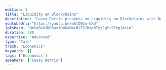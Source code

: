 ```yaml
---
edition: 1
title: "Liquidity on Blockchains"
description: "Casey Detrio presents on Liquidity on Blockchains with Batch Auctions and Smart Markets."
youtubeUrl: "https://youtu.be/mAtD0ba-hXU"
ipfsHash: "QmSqBv6JKDQuv1Qa5aM4rBST3JDzpBTyzJqYrSFeg1Acin"
duration: 580
expertise: "Advanced"
type: "Talk"
track: "Economics"
keywords: []
tags: ['Economics']
speakers: ['Casey Detrio']
---
```

